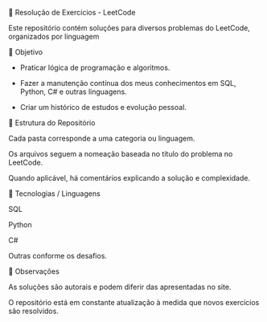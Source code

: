🧩 Resolução de Exercícios - LeetCode

Este repositório contém soluções para diversos problemas do LeetCode, organizados por linguagem


📖 Objetivo

- Praticar lógica de programação e algoritmos.

- Fazer a manutenção contínua dos meus conhecimentos em SQL, Python, C# e outras linguagens.

- Criar um histórico de estudos e evolução pessoal.

📂 Estrutura do Repositório

Cada pasta corresponde a uma categoria ou linguagem.

Os arquivos seguem a nomeação baseada no título do problema no LeetCode.

Quando aplicável, há comentários explicando a solução e complexidade.

🚀 Tecnologias / Linguagens

SQL

Python

C#

Outras conforme os desafios.

📝 Observações

As soluções são autorais e podem diferir das apresentadas no site.

O repositório está em constante atualização à medida que novos exercícios são resolvidos.
